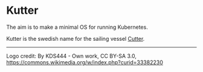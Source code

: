 # Kutter

The aim is to make a minimal OS for running Kubernetes.

Kutter is the swedish name for the sailing vessel [Cutter](https://en.wikipedia.org/wiki/Cutter_(boat)).

----

Logo credit: By KDS444 - Own work, CC BY-SA 3.0, https://commons.wikimedia.org/w/index.php?curid=33382230
